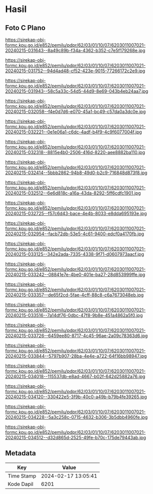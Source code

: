 # Hasil

## Foto C Plano

https://sirekap-obj-formc.kpu.go.id/e852/pemilu/pdpr/62/03/01/10/07/6203011007021-20240215-031643--8a49c89b-f34a-4362-b352-c7e5f179268e.jpg

https://sirekap-obj-formc.kpu.go.id/e852/pemilu/pdpr/62/03/01/10/07/6203011007021-20240215-031752--94d4ad48-cf52-423e-9015-77266172c2e9.jpg

https://sirekap-obj-formc.kpu.go.id/e852/pemilu/pdpr/62/03/01/10/07/6203011007021-20240215-031943--58c5a33c-54d5-44d9-8e69-043b4eb24aa7.jpg

https://sirekap-obj-formc.kpu.go.id/e852/pemilu/pdpr/62/03/01/10/07/6203011007021-20240215-032058--f4e0d7d6-e070-45a1-bc49-c57da0a3dc0e.jpg

https://sirekap-obj-formc.kpu.go.id/e852/pemilu/pdpr/62/03/01/10/07/6203011007021-20240215-032221--0e1e06a1-c6dc-4adf-b4f9-4c9f6077004f.jpg

https://sirekap-obj-formc.kpu.go.id/e852/pemilu/pdpr/62/03/01/10/07/6203011007021-20240215-032318--8815e4b0-2506-416d-8220-aee8882ba110.jpg

https://sirekap-obj-formc.kpu.go.id/e852/pemilu/pdpr/62/03/01/10/07/6203011007021-20240215-032414--5bbb2862-94b8-49d0-b2c9-716848d873f8.jpg

https://sirekap-obj-formc.kpu.go.id/e852/pemilu/pdpr/62/03/01/10/07/6203011007021-20240215-032512--6e6d818c-a16a-43da-8292-5ff6cdfc1901.jpg

https://sirekap-obj-formc.kpu.go.id/e852/pemilu/pdpr/62/03/01/10/07/6203011007021-20240215-032725--f57c6d43-bace-4e4b-8033-e8dda695193e.jpg

https://sirekap-obj-formc.kpu.go.id/e852/pemilu/pdpr/62/03/01/10/07/6203011007021-20240215-032954--facb72db-53e5-4c61-9400-edcf0a4170fb.jpg

https://sirekap-obj-formc.kpu.go.id/e852/pemilu/pdpr/62/03/01/10/07/6203011007021-20240215-033125--342e2ada-7335-4338-9f71-d0607973aacf.jpg

https://sirekap-obj-formc.kpu.go.id/e852/pemilu/pdpr/62/03/01/10/07/6203011007021-20240215-033242--08841e7e-4be0-401e-ba27-28d853999ffe.jpg

https://sirekap-obj-formc.kpu.go.id/e852/pemilu/pdpr/62/03/01/10/07/6203011007021-20240215-033357--de65f2cd-5fae-4cff-88c8-c6a7673048eb.jpg

https://sirekap-obj-formc.kpu.go.id/e852/pemilu/pdpr/62/03/01/10/07/6203011007021-20240215-033516--7a14df76-0dbc-47f8-9b8e-451a4862a5f0.jpg

https://sirekap-obj-formc.kpu.go.id/e852/pemilu/pdpr/62/03/01/10/07/6203011007021-20240215-033726--6459ee80-8717-4c45-96ae-2a09c78363d6.jpg

https://sirekap-obj-formc.kpu.go.id/e852/pemilu/pdpr/62/03/01/10/07/6203011007021-20240215-033844--5797b907-28ba-4e4e-a722-64f16bb98947.jpg

https://sirekap-obj-formc.kpu.go.id/e852/pemilu/pdpr/62/03/01/10/07/6203011007021-20240215-034018--115537db-e8ad-4667-b02f-642d25882a76.jpg

https://sirekap-obj-formc.kpu.go.id/e852/pemilu/pdpr/62/03/01/10/07/6203011007021-20240215-034120--330422e5-3f9b-40c0-a49b-b79b4fe39265.jpg

https://sirekap-obj-formc.kpu.go.id/e852/pemilu/pdpr/62/03/01/10/07/6203011007021-20240215-034228--5a3c258c-0715-4632-b306-3b5dbb4960fe.jpg

https://sirekap-obj-formc.kpu.go.id/e852/pemilu/pdpr/62/03/01/10/07/6203011007021-20240215-034512--d32d865d-2525-49fe-b70c-175de79443ab.jpg


## Metadata

| Key        | Value               |
| ---------- | ------------------- |
| Time Stamp | 2024-02-17 13:05:41 |
| Kode Dapil | 6201                |



